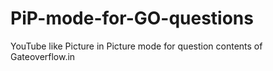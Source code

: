 # PiP-mode-for-GO-questions
YouTube like Picture in Picture mode for question contents of Gateoverflow.in
